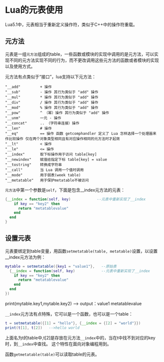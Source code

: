 <!-- toc -->
# Lua的元表使用

Lua5.1中，元表相当于重新定义操作符，类似于C++中的操作符重载。

## 元方法

元表是一组`元方法`组成的table，一些函数或模块的实现中调用的是元方法，可以实现不同的元方法实现不同的行为，而不更改调用这些元方法的函数或者模块的实现以及使用方式。

元方法有点类似于“接口”，lua支持以下元方法：

	"__add"         + 操作
	"__sub"         - 操作 其行为类似于 "add" 操作
	"__mul"         * 操作 其行为类似于 "add" 操作
	"__div"         / 操作 其行为类似于 "add" 操作
	"__mod"         % 操作 其行为类似于 "add" 操作
	"__pow"         ^ （幂）操作 其行为类似于 "add" 操作
	"__unm"         一元 - 操作
	"__concat"      .. （字符串连接）操作
	"__len"         # 操作
	"__eq"          == 操作 函数 getcomphandler 定义了 Lua 怎样选择一个处理器来作比较操作 仅在两个对象类型相同且有对应操作相同的元方法时才起效
	"__lt"          < 操作
	"__le"          <= 操作
	"__index"       取下标操作用于访问 table[key]
	"__newindex"    赋值给指定下标 table[key] = value
	"__tostring"    转换成字符串
	"__call"        当 Lua 调用一个值时调用
	"__mode"        用于弱表(week table)
	"__metatable"   用于保护metatable不被访问

`元方法`中第一个参数是`self`，下面是包含__index元方法的元表：

```lua
{__index = function(self, key)            --元表中重新实现了__index
    if key == "key2" then
      return "metatablevalue"
    end
  end
}
```

## 设置元表

元表要绑定到table变量，用函数`setmetatable(table, metatable)`设置，以设置__index元方法为例：

```lua
mytable = setmetatable({key1 = "value1"},   --原始表
  {__index = function(self, key)            --元表中重新实现了__index
    if key == "key2" then
      return "metatablevalue"
    end
  end
})
```

print(mytable.key1,mytable.key2)            --> output：value1 metatablevalue

`__index`元方法有点特殊，它可以是一个函数，也可以是一个table：

```lua
t = setmetatable({[1] = "hello"}, {__index = {[2] = "world"}})
print(t[1], t[2])   -->hello world
```

上面名为t的table中,t[2]是存放在元方法`__index`中的，当在t中找不到对应的key时，到`__index`中查找。
这个特性在面向对象编程用到。

函数`getmetatable(table)`可以读取table的元表。
